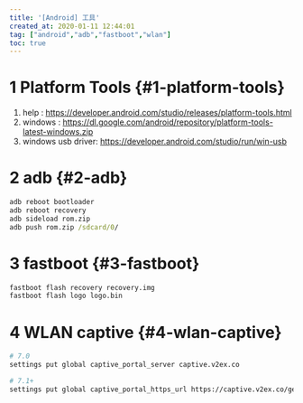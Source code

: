 ```yaml
---
title: '[Android] 工具'
created_at: 2020-01-11 12:44:01
tag: ["android","adb","fastboot","wlan"]
toc: true
---
```


# 1 Platform Tools {#1-platform-tools}

1. help : <https://developer.android.com/studio/releases/platform-tools.html>
2. windows : <https://dl.google.com/android/repository/platform-tools-latest-windows.zip>
3. windows usb driver: <https://developer.android.com/studio/run/win-usb>

# 2 adb {#2-adb}

```cmd
adb reboot bootloader
adb reboot recovery
adb sideload rom.zip
adb push rom.zip /sdcard/0/
```

# 3 fastboot {#3-fastboot}

```cmd
fastboot flash recovery recovery.img
fastboot flash logo logo.bin
```

# 4 WLAN captive {#4-wlan-captive}

```sh
# 7.0
settings put global captive_portal_server captive.v2ex.co

# 7.1+
settings put global captive_portal_https_url https://captive.v2ex.co/generate_204
```
